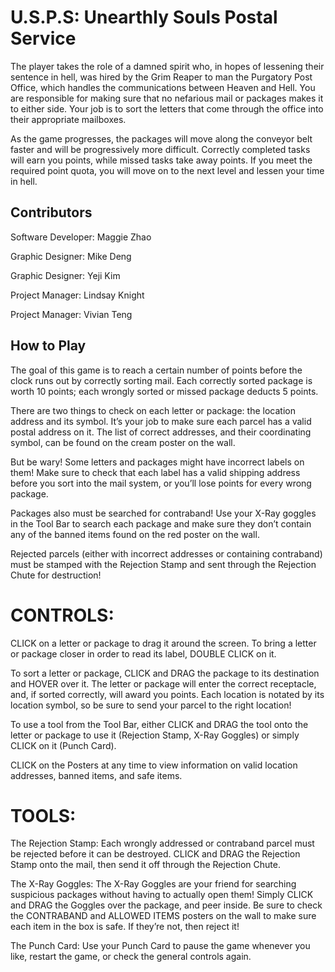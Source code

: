 # U.S.P.S: Unearthly Souls Postal Service
The player takes the role of a damned spirit who, in hopes of lessening their sentence in hell, was hired by the Grim Reaper to man the Purgatory Post Office, which handles the communications between Heaven and Hell. You are responsible for making sure that no nefarious mail or packages makes it to either side. Your job is to sort the letters that come through the office into their appropriate mailboxes. 

As the game progresses, the packages will move along the conveyor belt faster and will be progressively more difficult. Correctly completed tasks will earn you points, while missed tasks take away points. If you meet the required point quota, you will move on to the next level and lessen your time in hell.

## Contributors
Software Developer: Maggie Zhao

Graphic Designer: Mike Deng

Graphic Designer: Yeji Kim

Project Manager: Lindsay Knight

Project Manager: Vivian Teng


## How to Play

The goal of this game is to reach a certain number of points before the clock runs out by correctly sorting mail. Each correctly sorted package is worth 10 points; each wrongly sorted or missed package deducts 5 points.

There are two things to check on each letter or package: the location address and its symbol. It’s your job to make sure each parcel has a valid postal address on it. The list of correct addresses, and their coordinating symbol, can be found on the cream poster on the wall.

But be wary! Some letters and packages might have incorrect labels on them! Make sure to check that each label has a valid shipping address before you sort into the mail system, or you’ll lose points for every wrong package.

Packages also must be searched for contraband! Use your X-Ray goggles in the Tool Bar to search each package and make sure they don’t contain any of the banned items found on the red poster on the wall.

Rejected parcels (either with incorrect addresses or containing contraband) must be stamped with the Rejection Stamp and sent through the Rejection Chute for destruction!

# CONTROLS:

CLICK on a letter or package to drag it around the screen. To bring a letter or package closer in order to read its label, DOUBLE CLICK on it.

To sort a letter or package, CLICK and DRAG the package to its destination and HOVER over it. The letter or package will enter the correct receptacle, and, if sorted correctly, will award you points. Each location is notated by its location symbol, so be sure to send your parcel to the right location!

To use a tool from the Tool Bar, either CLICK and DRAG the tool onto the letter or package to use it (Rejection Stamp, X-Ray Goggles) or simply CLICK on it (Punch Card).

CLICK on the Posters at any time to view information on valid location addresses, banned items, and safe items.

# TOOLS:

The Rejection Stamp: Each wrongly addressed or contraband parcel must be rejected before it can be destroyed. CLICK and DRAG the Rejection Stamp onto the mail, then send it off through the Rejection Chute.

The X-Ray Goggles: The X-Ray Goggles are your friend for searching suspicious packages without having to actually open them! Simply CLICK and DRAG the Goggles over the package, and peer inside. Be sure to check the CONTRABAND and ALLOWED ITEMS posters on the wall to make sure each item in the box is safe. If they’re not, then reject it! 

The Punch Card: Use your Punch Card to pause the game whenever you like, restart the game, or check the general controls again.
